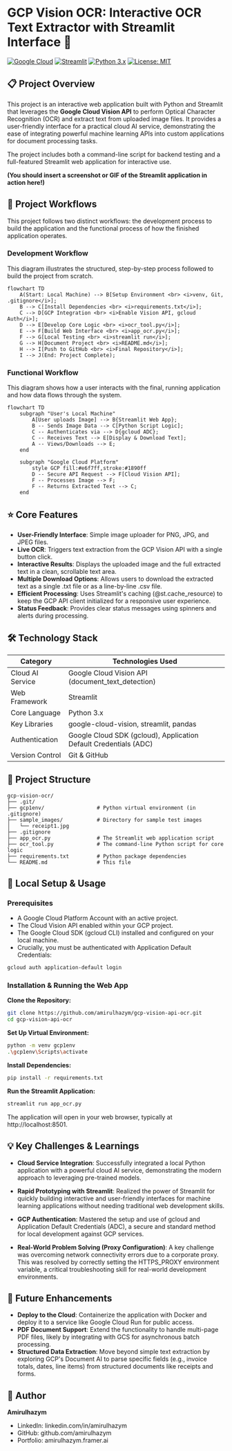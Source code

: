 # GCP Vision OCR: Interactive OCR Text Extractor with Streamlit Interface 📄

[![Google Cloud](https://img.shields.io/badge/Google_Cloud-Vision_API-4285F4?logo=googlecloud)](https://cloud.google.com/vision)
[![Streamlit](https://img.shields.io/badge/Streamlit-Web_App-FF4B4B?logo=streamlit)](https://streamlit.io/)
[![Python 3.x](https://img.shields.io/badge/Python-3.x-3776AB?logo=python)](https://www.python.org/)
[![License: MIT](https://img.shields.io/badge/License-MIT-yellow.svg)](https://opensource.org/licenses/MIT)

## 📋 Project Overview

This project is an interactive web application built with Python and Streamlit that leverages the **Google Cloud Vision API** to perform Optical Character Recognition (OCR) and extract text from uploaded image files. It provides a user-friendly interface for a practical cloud AI service, demonstrating the ease of integrating powerful machine learning APIs into custom applications for document processing tasks.

The project includes both a command-line script for backend testing and a full-featured Streamlit web application for interactive use.

**(You should insert a screenshot or GIF of the Streamlit application in action here!)**
<!-- Example: ![OCR App Demo](docs/images/ocr_app_demo.gif) -->

## 🔄 Project Workflows

This project follows two distinct workflows: the development process to build the application and the functional process of how the finished application operates.

### Development Workflow

This diagram illustrates the structured, step-by-step process followed to build the project from scratch.

```mermaid
flowchart TD
    A(Start: Local Machine) --> B[Setup Environment <br> <i>venv, Git, .gitignore</i>];
    B --> C[Install Dependencies <br> <i>requirements.txt</i>];
    C --> D[GCP Integration <br> <i>Enable Vision API, gcloud Auth</i>];
    D --> E[Develop Core Logic <br> <i>ocr_tool.py</i>];
    E --> F[Build Web Interface <br> <i>app_ocr.py</i>];
    F --> G[Local Testing <br> <i>streamlit run</i>];
    G --> H[Document Project <br> <i>README.md</i>];
    H --> I[Push to GitHub <br> <i>Final Repository</i>];
    I --> J(End: Project Complete);
```

### Functional Workflow

This diagram shows how a user interacts with the final, running application and how data flows through the system.

```mermaid
flowchart TD
    subgraph "User's Local Machine"
        A[User uploads Image] --> B{Streamlit Web App};
        B -- Sends Image Data --> C[Python Script Logic];
        C -- Authenticates via --> D{gcloud ADC};
        C -- Receives Text --> E[Display & Download Text];
        A -- Views/Downloads --> E;
    end

    subgraph "Google Cloud Platform"
        style GCP fill:#e6f7ff,stroke:#1890ff
        D -- Secure API Request --> F[Cloud Vision API];
        F -- Processes Image --> F;
        F -- Returns Extracted Text --> C;
    end
```

## ⭐ Core Features

- **User-Friendly Interface**: Simple image uploader for PNG, JPG, and JPEG files.
- **Live OCR**: Triggers text extraction from the GCP Vision API with a single button click.
- **Interactive Results**: Displays the uploaded image and the full extracted text in a clean, scrollable text area.
- **Multiple Download Options**: Allows users to download the extracted text as a single .txt file or as a line-by-line .csv file.
- **Efficient Processing**: Uses Streamlit's caching (@st.cache_resource) to keep the GCP API client initialized for a responsive user experience.
- **Status Feedback**: Provides clear status messages using spinners and alerts during processing.

## 🛠️ Technology Stack

| Category | Technologies Used |
|----------|------------------|
| Cloud AI Service | Google Cloud Vision API (document_text_detection) |
| Web Framework | Streamlit |
| Core Language | Python 3.x |
| Key Libraries | google-cloud-vision, streamlit, pandas |
| Authentication | Google Cloud SDK (gcloud), Application Default Credentials (ADC) |
| Version Control | Git & GitHub |

## 📁 Project Structure

```
gcp-vision-ocr/
├── .git/
├── gcp1env/                 # Python virtual environment (in .gitignore)
├── sample_images/           # Directory for sample test images
│   └── receipt1.jpg
├── .gitignore
├── app_ocr.py               # The Streamlit web application script
├── ocr_tool.py              # The command-line Python script for core logic
├── requirements.txt         # Python package dependencies
└── README.md                # This file
```

## 🚀 Local Setup & Usage

### Prerequisites

- A Google Cloud Platform Account with an active project.
- The Cloud Vision API enabled within your GCP project.
- The Google Cloud SDK (gcloud CLI) installed and configured on your local machine.
- Crucially, you must be authenticated with Application Default Credentials:

```bash
gcloud auth application-default login
```

### Installation & Running the Web App

**Clone the Repository:**

```bash
git clone https://github.com/amirulhazym/gcp-vision-api-ocr.git
cd gcp-vision-api-ocr
```

**Set Up Virtual Environment:**

```bash
python -m venv gcp1env
.\gcp1env\Scripts\activate
```

**Install Dependencies:**

```bash
pip install -r requirements.txt
```

**Run the Streamlit Application:**

```bash
streamlit run app_ocr.py
```

The application will open in your web browser, typically at http://localhost:8501.

## 💡 Key Challenges & Learnings

- **Cloud Service Integration**: Successfully integrated a local Python application with a powerful cloud AI service, demonstrating the modern approach to leveraging pre-trained models.

- **Rapid Prototyping with Streamlit**: Realized the power of Streamlit for quickly building interactive and user-friendly interfaces for machine learning applications without needing traditional web development skills.

- **GCP Authentication**: Mastered the setup and use of gcloud and Application Default Credentials (ADC), a secure and standard method for local development against GCP services.

- **Real-World Problem Solving (Proxy Configuration)**: A key challenge was overcoming network connectivity errors due to a corporate proxy. This was resolved by correctly setting the HTTPS_PROXY environment variable, a critical troubleshooting skill for real-world development environments.

## 🔮 Future Enhancements

- **Deploy to the Cloud**: Containerize the application with Docker and deploy it to a service like Google Cloud Run for public access.
- **PDF Document Support**: Extend the functionality to handle multi-page PDF files, likely by integrating with GCS for asynchronous batch processing.
- **Structured Data Extraction**: Move beyond simple text extraction by exploring GCP's Document AI to parse specific fields (e.g., invoice totals, dates, line items) from structured documents like receipts and forms.

## 👤 Author

**Amirulhazym**
- LinkedIn: linkedin.com/in/amirulhazym
- GitHub: github.com/amirulhazym
- Portfolio: amirulhazym.framer.ai
